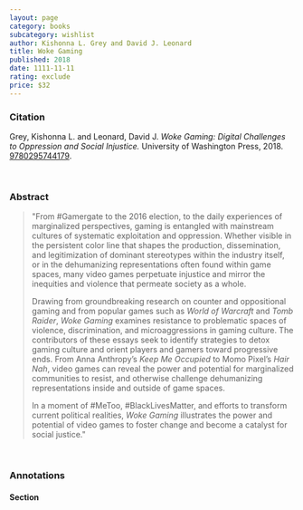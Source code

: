 ```yaml
---
layout: page
category: books
subcategory: wishlist
author: Kishonna L. Grey and David J. Leonard
title: Woke Gaming
published: 2018
date: 1111-11-11
rating: exclude
price: $32
---
```


### Citation

Grey, Kishonna L. and Leonard, David J. *Woke Gaming: Digital Challenges to Oppression and Social Injustice.* University of Washington Press, 2018. [9780295744179](https://uwapress.uw.edu/book/9780295744179/woke-gaming/).

<br>

### Abstract

> "From #Gamergate to the 2016 election, to the daily experiences of marginalized perspectives, gaming is entangled with mainstream cultures of systematic exploitation and oppression. Whether visible in the persistent color line that shapes the production, dissemination, and legitimization of dominant stereotypes within the industry itself, or in the dehumanizing representations often found within game spaces, many video games perpetuate injustice and mirror the inequities and violence that permeate society as a whole.
>
> Drawing from groundbreaking research on counter and oppositional gaming and from popular games such as _World of Warcraft_ and _Tomb Raider_, _Woke Gaming_ examines resistance to problematic spaces of violence, discrimination, and microaggressions in gaming culture. The contributors of these essays seek to identify strategies to detox gaming culture and orient players and gamers toward progressive ends. From Anna Anthropy’s _Keep Me Occupied_ to Momo Pixel’s _Hair Nah_, video games can reveal the power and potential for marginalized communities to resist, and otherwise challenge dehumanizing representations inside and outside of game spaces.
>
> In a moment of #MeToo, #BlackLivesMatter, and efforts to transform current political realities, _Woke Gaming_ illustrates the power and potential of video games to foster change and become a catalyst for social justice."

<br>

### Annotations

#### Section

<br>

